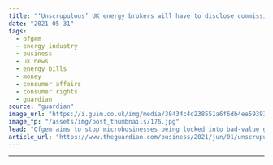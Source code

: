 ```yaml
---
title: "‘Unscrupulous’ UK energy brokers will have to disclose commission fees"
date: "2021-05-31"
tags: 
  - ofgem
  - energy industry
  - business
  - uk news
  - energy bills
  - money
  - consumer affairs
  - consumer rights
  - guardian
source: "guardian"
image_url: "https://i.guim.co.uk/img/media/38434c4d238551a6f6db4ee5939386df1e8835f5/133_350_3412_2047/master/3412.jpg?width=460&quality=85&auto=format&fit=max&s=3954b23860715d2961303abae1d9bb3b"
image_fp: "/assets/img/post_thumbnails/176.jpg"
lead: "Ofgem aims to stop microbusinesses being locked into bad-value gas and electricity contractsThe UK energy regulator will force “unscrupulous” energy brokers to come clean about the true cost of their deals by revealing their hidden commission fees to..."
article_url: "https://www.theguardian.com/business/2021/jun/01/unscrupulous-uk-energy-brokers-will-have-to-disclose-commission-fees-ofgem"
---
```


---
